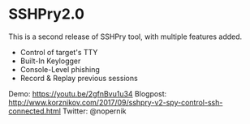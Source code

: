 # SSHPry2.0
 This is a second release of SSHPry tool, with multiple features added.
- Control of target's TTY
- Built-In Keylogger
- Console-Level phishing
- Record & Replay previous sessions

Demo: https://youtu.be/2gfnBvu1u34
Blogpost: http://www.korznikov.com/2017/09/sshpry-v2-spy-control-ssh-connected.html
Twitter: @nopernik
